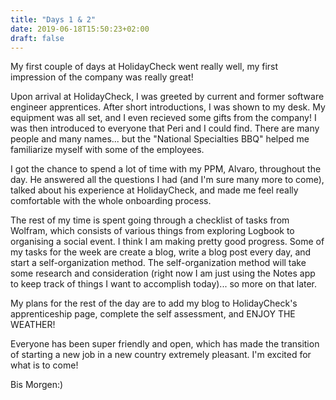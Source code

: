 ```yaml
---
title: "Days 1 & 2"
date: 2019-06-18T15:50:23+02:00
draft: false
---
```

My first couple of days at HolidayCheck went really well, my first impression of the company was really great!
<!--more-->
Upon arrival at HolidayCheck, I was greeted by current and former software engineer apprentices. After short introductions, I was shown to my desk. My equipment was all set, and I even recieved some gifts from the company! I was then introduced to everyone that Peri and I could find. There are many people and many names... but the "National Specialties BBQ" helped me familiarize myself with some of the employees.

I got the chance to spend a lot of time with my PPM, Alvaro, throughout the day. He answered all the questions I had (and I'm sure many more to come), talked about his experience at HolidayCheck, and made me feel really comfortable with the whole onboarding process.

The rest of my time is spent going through a checklist of tasks from Wolfram, which consists of various things from exploring Logbook to organising a social event. I think I am making pretty good progress.
Some of my tasks for the week are create a blog, write a blog post every day, and start a self-organization method. The self-organization method will take some research and consideration (right now I am just using the Notes app to keep track of things I want to accomplish today)... so more on that later.

My plans for the rest of the day are to add my blog to HolidayCheck's apprenticeship page, complete the self assessment, and ENJOY THE WEATHER!

Everyone has been super friendly and open, which has made the transition of starting a new job in a new country extremely pleasant. I'm excited for what is to come!

Bis Morgen:)
